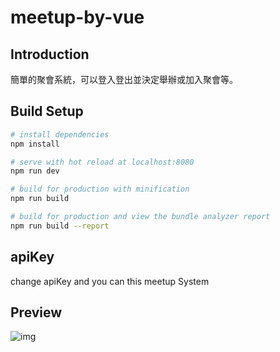 # meetup-by-vue

## Introduction
簡單的聚會系統，可以登入登出並決定舉辦或加入聚會等。

## Build Setup

``` bash
# install dependencies
npm install

# serve with hot reload at localhost:8080
npm run dev

# build for production with minification
npm run build

# build for production and view the bundle analyzer report
npm run build --report
```

## apiKey 
change apiKey and you can this meetup System

## Preview
![img](https://i.imgur.com/um6D9KL.png)
